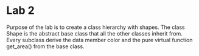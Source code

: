 # Lab 2
Purpose of the lab is to create a class hierarchy with shapes. The class Shape is the abstract base class that all the other classes inherit from. Every subclass derive the data member color and the pure virtual function get_area() from the base class.
